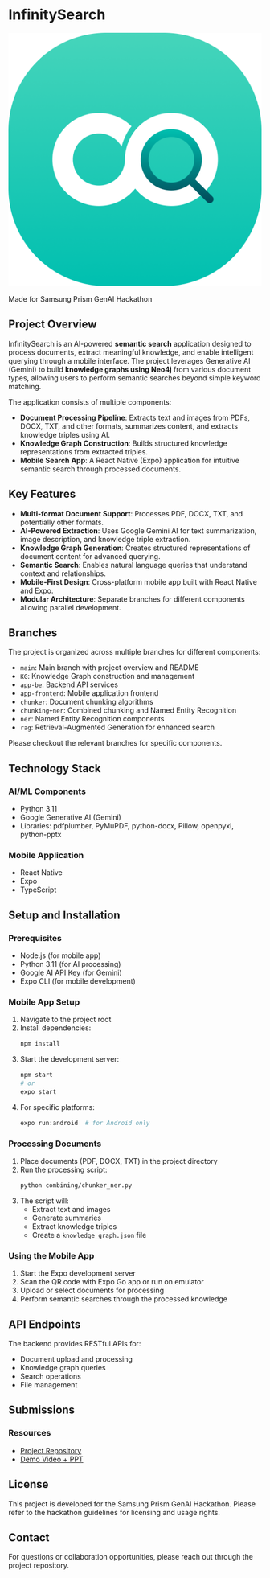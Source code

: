 # InfinitySearch
![Project Icon](/Group4.png)

Made for Samsung Prism GenAI Hackathon

## Project Overview

InfinitySearch is an AI-powered **semantic search** application designed to process documents, extract meaningful knowledge, and enable intelligent querying through a mobile interface. The project leverages Generative AI (Gemini) to build **knowledge graphs using Neo4j** from various document types, allowing users to perform semantic searches beyond simple keyword matching.

The application consists of multiple components:
- **Document Processing Pipeline**: Extracts text and images from PDFs, DOCX, TXT, and other formats, summarizes content, and extracts knowledge triples using AI.
- **Knowledge Graph Construction**: Builds structured knowledge representations from extracted triples.
- **Mobile Search App**: A React Native (Expo) application for intuitive semantic search through processed documents.

## Key Features

- **Multi-format Document Support**: Processes PDF, DOCX, TXT, and potentially other formats.
- **AI-Powered Extraction**: Uses Google Gemini AI for text summarization, image description, and knowledge triple extraction.
- **Knowledge Graph Generation**: Creates structured representations of document content for advanced querying.
- **Semantic Search**: Enables natural language queries that understand context and relationships.
- **Mobile-First Design**: Cross-platform mobile app built with React Native and Expo.
- **Modular Architecture**: Separate branches for different components allowing parallel development.

## Branches

The project is organized across multiple branches for different components:

- `main`: Main branch with project overview and README
- `KG`: Knowledge Graph construction and management
- `app-be`: Backend API services
- `app-frontend`: Mobile application frontend
- `chunker`: Document chunking algorithms
- `chunking+ner`: Combined chunking and Named Entity Recognition
- `ner`: Named Entity Recognition components
- `rag`: Retrieval-Augmented Generation for enhanced search

Please checkout the relevant branches for specific components.

## Technology Stack

### AI/ML Components
- Python 3.11
- Google Generative AI (Gemini)
- Libraries: pdfplumber, PyMuPDF, python-docx, Pillow, openpyxl, python-pptx

### Mobile Application
- React Native
- Expo
- TypeScript

## Setup and Installation

### Prerequisites
- Node.js (for mobile app)
- Python 3.11 (for AI processing)
- Google AI API Key (for Gemini)
- Expo CLI (for mobile development)

### Mobile App Setup
1. Navigate to the project root
2. Install dependencies:
   ```bash
   npm install
   ```
3. Start the development server:
   ```bash
   npm start
   # or
   expo start
   ```
4. For specific platforms:
   ```bash
   expo run:android  # for Android only
   ```

### Processing Documents
1. Place documents (PDF, DOCX, TXT) in the project directory
2. Run the processing script:
   ```bash
   python combining/chunker_ner.py
   ```
3. The script will:
   - Extract text and images
   - Generate summaries
   - Extract knowledge triples
   - Create a `knowledge_graph.json` file

### Using the Mobile App
1. Start the Expo development server
2. Scan the QR code with Expo Go app or run on emulator
3. Upload or select documents for processing
4. Perform semantic searches through the processed knowledge

## API Endpoints

The backend provides RESTful APIs for:
- Document upload and processing
- Knowledge graph queries
- Search operations
- File management


## Submissions

### Resources
- [Project Repository](https://github.com/arunima1406/InfinitySearch)
- [Demo Video + PPT](https://drive.google.com/drive/folders/16VGhchOzv8j8aJ3kQqDY9-tqthJA45E5?usp=sharing)

## License

This project is developed for the Samsung Prism GenAI Hackathon. Please refer to the hackathon guidelines for licensing and usage rights.

## Contact

For questions or collaboration opportunities, please reach out through the project repository.
